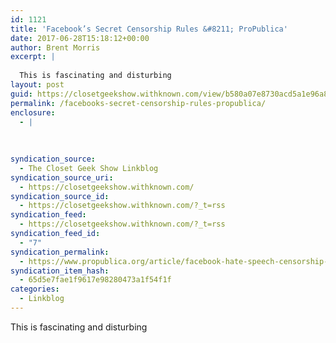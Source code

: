 ```yaml
---
id: 1121
title: 'Facebook’s Secret Censorship Rules &#8211; ProPublica'
date: 2017-06-28T15:18:12+00:00
author: Brent Morris
excerpt: |
  
  This is fascinating and disturbing
layout: post
guid: https://closetgeekshow.withknown.com/view/b580a07e8730acd5a1e96a8ea8a93ddf
permalink: /facebooks-secret-censorship-rules-propublica/
enclosure:
  - |
    
    
    
syndication_source:
  - The Closet Geek Show Linkblog
syndication_source_uri:
  - https://closetgeekshow.withknown.com/
syndication_source_id:
  - https://closetgeekshow.withknown.com/?_t=rss
syndication_feed:
  - https://closetgeekshow.withknown.com/?_t=rss
syndication_feed_id:
  - "7"
syndication_permalink:
  - https://www.propublica.org/article/facebook-hate-speech-censorship-internal-documents-algorithms
syndication_item_hash:
  - 65d5e7fae1f9617e98280473a1f54f1f
categories:
  - Linkblog
---
```

<div class="known-bookmark">
  <div class="e-content">
    <p>
      This is fascinating and disturbing
    </p>
  </div>
</div>